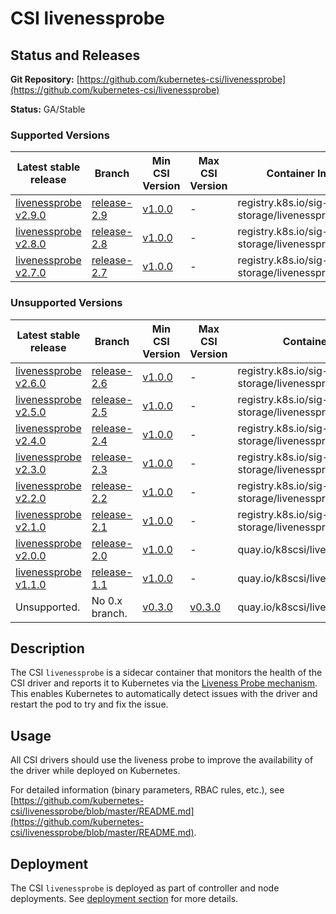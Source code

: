 # CSI livenessprobe

## Status and Releases

**Git Repository:** [https://github.com/kubernetes-csi/livenessprobe](https://github.com/kubernetes-csi/livenessprobe)

**Status:** GA/Stable

### Supported Versions

Latest stable release | Branch | Min CSI Version | Max CSI Version | Container Image | [Min K8s Version](project-policies.md#minimum-version) | [Max K8s Version](project-policies.md#maximum-version) |
--|--|--|--|--|--|--
[livenessprobe v2.9.0](https://github.com/kubernetes-csi/livenessprobe/releases/tag/v2.9.0) | [release-2.9](https://github.com/kubernetes-csi/livenessprobe/tree/release-2.9) | [v1.0.0](https://github.com/container-storage-interface/spec/releases/tag/v1.0.0) |-| registry.k8s.io/sig-storage/livenessprobe:v2.9.0 | v1.13 | -
[livenessprobe v2.8.0](https://github.com/kubernetes-csi/livenessprobe/releases/tag/v2.8.0) | [release-2.8](https://github.com/kubernetes-csi/livenessprobe/tree/release-2.8) | [v1.0.0](https://github.com/container-storage-interface/spec/releases/tag/v1.0.0) |-| registry.k8s.io/sig-storage/livenessprobe:v2.8.0 | v1.13 | -
[livenessprobe v2.7.0](https://github.com/kubernetes-csi/livenessprobe/releases/tag/v2.7.0) | [release-2.7](https://github.com/kubernetes-csi/livenessprobe/tree/release-2.7) | [v1.0.0](https://github.com/container-storage-interface/spec/releases/tag/v1.0.0) |-| registry.k8s.io/sig-storage/livenessprobe:v2.7.0 | v1.13 | -

### Unsupported Versions

Latest stable release | Branch | Min CSI Version | Max CSI Version | Container Image | [Min K8s Version](project-policies.md#minimum-version) | [Max K8s Version](project-policies.md#maximum-version) |
--|--|--|--|--|--|--
[livenessprobe v2.6.0](https://github.com/kubernetes-csi/livenessprobe/releases/tag/v2.6.0) | [release-2.6](https://github.com/kubernetes-csi/livenessprobe/tree/release-2.6) | [v1.0.0](https://github.com/container-storage-interface/spec/releases/tag/v1.0.0) |-| registry.k8s.io/sig-storage/livenessprobe:v2.6.0 | v1.13 | -
[livenessprobe v2.5.0](https://github.com/kubernetes-csi/livenessprobe/releases/tag/v2.5.0) | [release-2.5](https://github.com/kubernetes-csi/livenessprobe/tree/release-2.5) | [v1.0.0](https://github.com/container-storage-interface/spec/releases/tag/v1.0.0) |-| registry.k8s.io/sig-storage/livenessprobe:v2.5.0 | v1.13 | -
[livenessprobe v2.4.0](https://github.com/kubernetes-csi/livenessprobe/releases/tag/v2.4.0) | [release-2.4](https://github.com/kubernetes-csi/livenessprobe/tree/release-2.4) | [v1.0.0](https://github.com/container-storage-interface/spec/releases/tag/v1.0.0) |-| registry.k8s.io/sig-storage/livenessprobe:v2.4.0 | v1.13 | -
[livenessprobe v2.3.0](https://github.com/kubernetes-csi/livenessprobe/releases/tag/v2.3.0) | [release-2.3](https://github.com/kubernetes-csi/livenessprobe/tree/release-2.3) | [v1.0.0](https://github.com/container-storage-interface/spec/releases/tag/v1.0.0) |-| registry.k8s.io/sig-storage/livenessprobe:v2.3.0 | v1.13 | -
[livenessprobe v2.2.0](https://github.com/kubernetes-csi/livenessprobe/releases/tag/v2.2.0) | [release-2.2](https://github.com/kubernetes-csi/livenessprobe/tree/release-2.2) | [v1.0.0](https://github.com/container-storage-interface/spec/releases/tag/v1.0.0) |-| registry.k8s.io/sig-storage/livenessprobe:v2.2.0 | v1.13 | -
[livenessprobe v2.1.0](https://github.com/kubernetes-csi/livenessprobe/releases/tag/v2.1.0) | [release-2.1](https://github.com/kubernetes-csi/livenessprobe/tree/release-2.1) | [v1.0.0](https://github.com/container-storage-interface/spec/releases/tag/v1.0.0) |-| registry.k8s.io/sig-storage/livenessprobe:v2.1.0 | v1.13 | -
[livenessprobe v2.0.0](https://github.com/kubernetes-csi/livenessprobe/releases/tag/v2.0.0) | [release-2.0](https://github.com/kubernetes-csi/livenessprobe/tree/release-2.0) | [v1.0.0](https://github.com/container-storage-interface/spec/releases/tag/v1.0.0) |-| quay.io/k8scsi/livenessprobe:v2.0.0 | v1.13 | -
[livenessprobe v1.1.0](https://github.com/kubernetes-csi/livenessprobe/releases/tag/v1.1.0) | [release-1.1](https://github.com/kubernetes-csi/livenessprobe/tree/release-1.1) | [v1.0.0](https://github.com/container-storage-interface/spec/releases/tag/v1.0.0) | -|quay.io/k8scsi/livenessprobe:v1.1.0 | v1.13 | -
Unsupported. | No 0.x branch. | [v0.3.0](https://github.com/container-storage-interface/spec/releases/tag/v0.3.0) |[v0.3.0](https://github.com/container-storage-interface/spec/releases/tag/v0.3.0)| quay.io/k8scsi/livenessprobe:v0.4.1 | v1.10 | v1.16

## Description

The CSI `livenessprobe` is a sidecar container that monitors the health of the CSI driver and reports it to Kubernetes via the [Liveness Probe mechanism](https://kubernetes.io/docs/tasks/configure-pod-container/configure-liveness-readiness-probes/). This enables Kubernetes to automatically detect issues with the driver and restart the pod to try and fix the issue.

## Usage

All CSI drivers should use the liveness probe to improve the availability of the driver while deployed on Kubernetes.

For detailed information (binary parameters, RBAC rules, etc.), see [https://github.com/kubernetes-csi/livenessprobe/blob/master/README.md](https://github.com/kubernetes-csi/livenessprobe/blob/master/README.md).

## Deployment

The CSI `livenessprobe` is deployed as part of controller and node deployments. See [deployment section](deploying.md) for more details.
